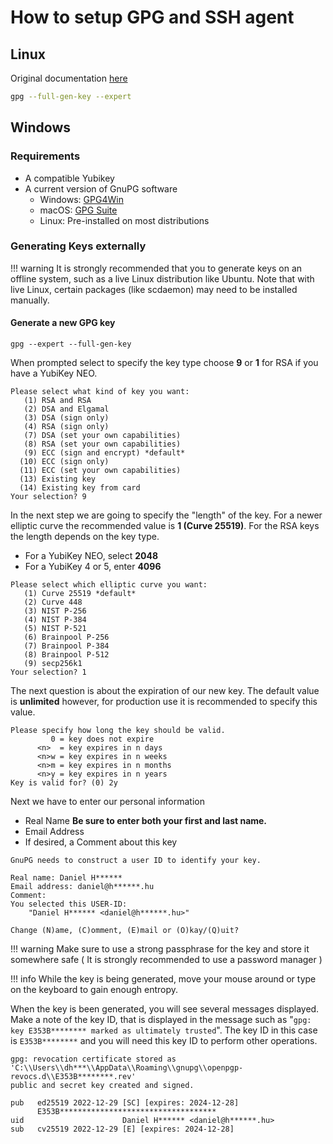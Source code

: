 # How to setup GPG and SSH agent

## Linux

Original documentation [here](https://wiki.archlinux.org/title/GnuPG#gpg-agent)

```sh
gpg --full-gen-key --expert
```

## Windows

### Requirements

- A compatible Yubikey
- A current version of GnuPG software
  - Windows: [GPG4Win](https://www.gpg4win.org/download.html)
  - macOS: [GPG Suite](https://gpgtools.org/gpgsuite.html)
  - Linux: Pre-installed on most distributions

### Generating Keys externally

!!! warning
    It is strongly recommended that you to generate keys on an offline system, such as a live Linux distribution like Ubuntu. Note that with live Linux, certain packages (like scdaemon) may need to be installed manually.

#### Generate a new GPG key

```shell
gpg --expert --full-gen-key
```

When prompted select to specify the key type choose **9** or **1** for RSA if you have a YubiKey NEO.

```shell
Please select what kind of key you want:
   (1) RSA and RSA
   (2) DSA and Elgamal
   (3) DSA (sign only)
   (4) RSA (sign only)
   (7) DSA (set your own capabilities)
   (8) RSA (set your own capabilities)
   (9) ECC (sign and encrypt) *default*
  (10) ECC (sign only)
  (11) ECC (set your own capabilities)
  (13) Existing key
  (14) Existing key from card
Your selection? 9
```

In the next step we are going to specify the "length" of the key. For a newer elliptic curve the recommended value is **1 (Curve 25519)**. For the RSA keys the length depends on the key type.

- For a YubiKey NEO, select **2048**
- For a YubiKey 4 or 5, enter **4096**

```shell
Please select which elliptic curve you want:
   (1) Curve 25519 *default*
   (2) Curve 448
   (3) NIST P-256
   (4) NIST P-384
   (5) NIST P-521
   (6) Brainpool P-256
   (7) Brainpool P-384
   (8) Brainpool P-512
   (9) secp256k1
Your selection? 1
```

The next question is about the expiration of our new key. The default value is **unlimited** however, for production use it is recommended to specify this value.

```shell
Please specify how long the key should be valid.
         0 = key does not expire
      <n>  = key expires in n days
      <n>w = key expires in n weeks
      <n>m = key expires in n months
      <n>y = key expires in n years
Key is valid for? (0) 2y
```

Next we have to enter our personal information

- Real Name **Be sure to enter both your first and last name.**
- Email Address
- If desired, a Comment about this key

```shell
GnuPG needs to construct a user ID to identify your key.

Real name: Daniel H******
Email address: daniel@h******.hu
Comment:
You selected this USER-ID:
    "Daniel H****** <daniel@h******.hu>"

Change (N)ame, (C)omment, (E)mail or (O)kay/(Q)uit?
```

!!! warning
    Make sure to use a strong passphrase for the key and store it somewhere safe ( It is strongly recommended to use a password manager )

!!! info
    While the key is being generated, move your mouse around or type on the keyboard to gain enough entropy.

When the key is been generated, you will see several messages displayed. Make a note of the key ID, that is displayed in the message such as "```gpg: key E353B******** marked as ultimately trusted```". The key ID in this case is ```E353B********``` and you will need this key ID to perform other operations.

```shell
gpg: revocation certificate stored as 'C:\\Users\\dh***\\AppData\\Roaming\\gnupg\\openpgp-revocs.d\\E353B********.rev'
public and secret key created and signed.

pub   ed25519 2022-12-29 [SC] [expires: 2024-12-28]
      E353B***********************************
uid                      Daniel H****** <daniel@h******.hu>
sub   cv25519 2022-12-29 [E] [expires: 2024-12-28]
```
